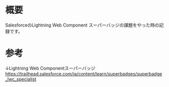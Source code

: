 # 概要
SalesforceのLightning Web Component スーパーバッジの課題をやった時の記録です。

# 参考
↓Lightning Web Componentスーパーバッジ<br>
https://trailhead.salesforce.com/ja/content/learn/superbadges/superbadge_lwc_specialist
